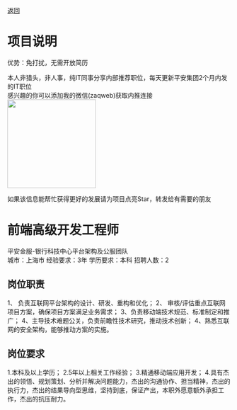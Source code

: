 [返回](../../)

# 项目说明

优势：免打扰，无需开放简历

本人非猎头，非人事，纯IT同事分享内部推荐职位，每天更新平安集团2个月内发的IT职位  
感兴趣的你可以添加我的微信(zaqweb)获取内推连接  
<img src="https://github.com/zaqweb/PA-IT-JOBS/blob/master/WechatICode.jpeg"  height="200" width="200">

如果该信息能帮忙获得更好的发展请为项目点亮Star，转发给有需要的朋友

# 前端高级开发工程师
平安金服-银行科技中心平台架构及公服团队  
城市：上海市 经验要求：3年 学历要求：本科  招聘人数：2

## 岗位职责
1、 负责互联网平台架构的设计、研发、重构和优化；
2、 审核/评估重点互联网项目方案，确保项目方案满足业务需求；
3、负责移动端技术规范、标准制定和推广；
4、主导技术难题公关，负责前瞻性技术研究，推动技术创新；
4、熟悉互联网的安全架构，能够推动方案的实施。

## 岗位要求
1.本科及以上学历；
2.5年以上相关工作经验；
3.精通移动端应用开发；
4.具有杰出的领悟、规划策划、分析并解决问题能力，杰出的沟通协作、担当精神，杰出的执行力，杰出的结果导向型思维，坚持到底，保证产出，本职外愿意额外承担工作，杰出的抗压耐力。




